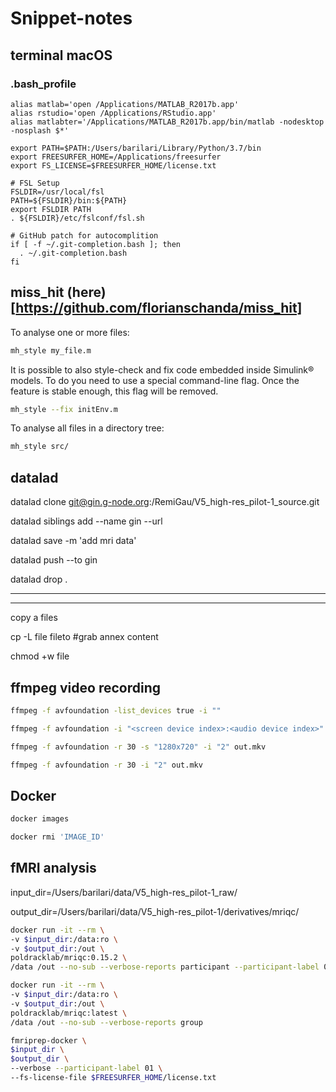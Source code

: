 # Snippet-notes

## terminal macOS

### .bash_profile

```bash_profile
alias matlab='open /Applications/MATLAB_R2017b.app'
alias rstudio='open /Applications/RStudio.app'
alias matlabter='/Applications/MATLAB_R2017b.app/bin/matlab -nodesktop -nosplash $*'

export PATH=$PATH:/Users/barilari/Library/Python/3.7/bin
export FREESURFER_HOME=/Applications/freesurfer
export FS_LICENSE=$FREESURFER_HOME/license.txt

# FSL Setup
FSLDIR=/usr/local/fsl
PATH=${FSLDIR}/bin:${PATH}
export FSLDIR PATH
. ${FSLDIR}/etc/fslconf/fsl.sh

# GitHub patch for autocomplition
if [ -f ~/.git-completion.bash ]; then
  . ~/.git-completion.bash
fi
```

## miss_hit (here)[https://github.com/florianschanda/miss_hit]

To analyse one or more files:

```bash
mh_style my_file.m
```

It is possible to also style-check and fix code embedded inside Simulink® models. To do you need to use a special command-line flag. Once the feature is stable enough, this flag will be removed.

```bash
mh_style --fix initEnv.m
```

To analyse all files in a directory tree:
```bash
mh_style src/
```

## datalad

datalad clone git@gin.g-node.org:/RemiGau/V5_high-res_pilot-1_source.git

datalad siblings add --name gin --url

datalad save -m 'add mri data'

datalad push --to gin

datalad drop .

---



---

copy a files

cp -L file fileto #grab annex content

chmod +w file


## ffmpeg video recording

```bash
ffmpeg -f avfoundation -list_devices true -i ""

ffmpeg -f avfoundation -i "<screen device index>:<audio device index>" output.mkv

ffmpeg -f avfoundation -r 30 -s "1280x720" -i "2" out.mkv

ffmpeg -f avfoundation -r 30 -i "2" out.mkv
```

## Docker

```bash
docker images
```
```bash
docker rmi 'IMAGE_ID'
```

## fMRI analysis

input_dir=/Users/barilari/data/V5_high-res_pilot-1_raw/

output_dir=/Users/barilari/data/V5_high-res_pilot-1/derivatives/mriqc/

```bash
docker run -it --rm \
-v $input_dir:/data:ro \
-v $output_dir:/out \
poldracklab/mriqc:0.15.2 \
/data /out --no-sub --verbose-reports participant --participant-label 001

docker run -it --rm \
-v $input_dir:/data:ro \
-v $output_dir:/out \
poldracklab/mriqc:latest \
/data /out --no-sub --verbose-reports group
```

```bash
fmriprep-docker \
$input_dir \
$output_dir \
--verbose --participant-label 01 \
--fs-license-file $FREESURFER_HOME/license.txt
```
